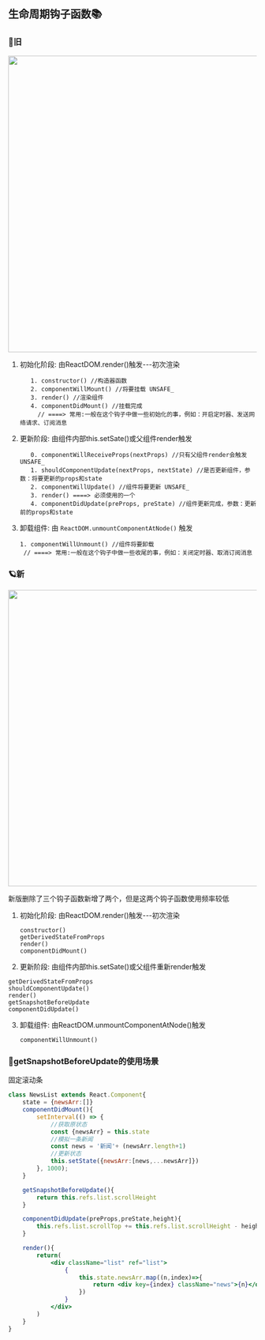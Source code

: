 ## 生命周期钩子函数📚

### 👊旧

<img src="https://cokeiceimg-1313926630.cos.ap-beijing.myqcloud.com/img/react_shengmingzhouqi1.png" style="width: 600px"/>

1. 初始化阶段: 由ReactDOM.render()触发---初次渲染
                                   
          1. constructor() //构造器函数
          2. componentWillMount() //将要挂载 UNSAFE_
          3. render() //渲染组件
          4. componentDidMount() //挂载完成
          	// ====> 常用:一般在这个钩子中做一些初始化的事，例如：开启定时器、发送网络请求、订阅消息

2. 更新阶段: 由组件内部this.setSate()或父组件render触发
                   

          0. componentWillReceiveProps(nextProps) //只有父组件render会触发 UNSAFE_
          1. shouldComponentUpdate(nextProps, nextState) //是否更新组件，参数：将要更新的props和state
          2. componentWillUpdate() //组件将要更新 UNSAFE_
          3. render() ====> 必须使用的一个
          4. componentDidUpdate(preProps, preState) //组件更新完成，参数：更新前的props和state

3. 卸载组件: 由 `ReactDOM.unmountComponentAtNode()` 触发

   ```
   1. componentWillUnmount() //组件将要卸载 
   	// ====> 常用:一般在这个钩子中做一些收尾的事，例如：关闭定时器、取消订阅消息
   ```

### 🪐新

<img src="https://cokeiceimg-1313926630.cos.ap-beijing.myqcloud.com/img/react_shengmingzhouqi2.png" style="width: 600px"/>

新版删除了三个钩子函数新增了两个，但是这两个钩子函数使用频率较低

1. 初始化阶段: 由ReactDOM.render()触发---初次渲染

      ```
      constructor()
      getDerivedStateFromProps 
      render()
      componentDidMount() 
      ```

2. 更新阶段: 由组件内部this.setSate()或父组件重新render触发

  ```
  getDerivedStateFromProps
  shouldComponentUpdate()
  render()
  getSnapshotBeforeUpdate
  componentDidUpdate()
  ```

3. 卸载组件: 由ReactDOM.unmountComponentAtNode()触发

      ```
      componentWillUnmount()
      ```

### 🎯getSnapshotBeforeUpdate的使用场景

固定滚动条

```jsx
class NewsList extends React.Component{
	state = {newsArr:[]}
	componentDidMount(){
        setInterval(() => {
			//获取原状态
			const {newsArr} = this.state
			//模拟一条新闻
			const news = '新闻'+ (newsArr.length+1)
			//更新状态
			this.setState({newsArr:[news,...newsArr]})
		}, 1000);
	}

	getSnapshotBeforeUpdate(){
		return this.refs.list.scrollHeight
	}

	componentDidUpdate(preProps,preState,height){
		this.refs.list.scrollTop += this.refs.list.scrollHeight - height
	}

	render(){
		return(
			<div className="list" ref="list">
				{
                    this.state.newsArr.map((n,index)=>{
                        return <div key={index} className="news">{n}</div>
					})
				}
			</div>
		)
	}
}
```

